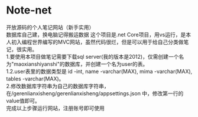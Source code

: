 # Note-net  
开放源码的个人笔记网站（新手实用）  
数据库自己建，换电脑记得搬运数据
这个项目是.net Core项目，用vs运行，是本人初入编程世界编写的MVC网站，虽然代码很烂，但是可以用于给自己分类做笔记，很实用。  
1.要使用本项目做笔记需要下载sql server(我的版本是2012)，仅需创建一个名为"maoxianshiyanshi"的数据库，并创建一个名为user的表。  
1.2.user表里的数据类型是 id -int, name -varchar(MAX), mima -varchar(MAX), tables -varchar(MAX)。  
2.修改数据库字符串为自己的数据库字符串，在/gerenlianxisheng/gerenlianxisheng/appsettings.json 中，修改第一行的value值即可。  
完成以上步骤运行网站，注册账号即可使用
